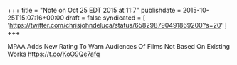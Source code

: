 +++
title = "Note on Oct 25 EDT 2015 at 11:7"
publishdate = 2015-10-25T15:07:16+00:00
draft = false
syndicated = [ 'https://twitter.com/chrisjohndeluca/status/658298790491869200?s=20' ]
+++

MPAA Adds New Rating To Warn Audiences Of Films Not Based On Existing Works https://t.co/KoO9Qe7afq
